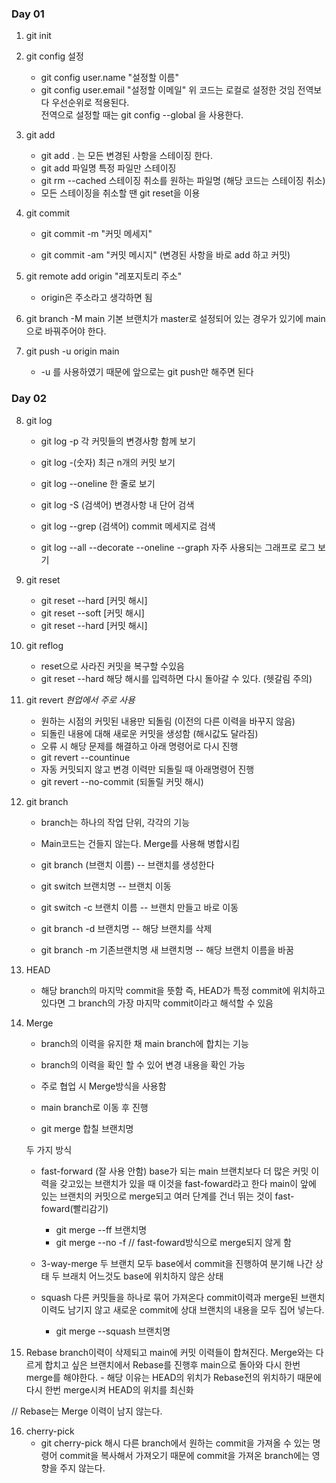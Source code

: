 ### Day 01
1. git init 
2. git config 설정
    - git config user.name "설정할 이름"
    - git config user.email "설정할 이메일"
    위 코드는 로컬로 설정한 것임 전역보다 우선순위로 적용된다.    
    전역으로 설정할 때는  git config --global  을 사용한다. 
3. git add 
    - git add . 는 모든 변경된 사항을 스테이징 한다. 
    - git add 파일명 특정 파일만 스테이징
    - git rm --cached 스테이징 취소를 원하는 파일명 (해당 코드는 스테이징 취소)
    - 모든 스테이징을 취소할 땐 git reset을 이용
4. git commit
    - git commit -m "커밋 메세지"

    - git commit -am "커밋 메시지" (변경된 사항을 바로 add 하고 커밋)

5. git remote add origin "레포지토리 주소"
    - origin은 주소라고 생각하면 됨 
6. git branch -M main 
    기본 브랜치가 master로 설정되어 있는 경우가 있기에 main으로 바꿔주어야 한다.
7. git push -u origin main
    -  -u 를 사용하였기 때문에 앞으로는 git push만 해주면 된다

### Day 02
8. git log 
    - git log -p 각 커밋들의 변경사항 함께 보기

    - git log -(숫자) 최근 n개의 커밋 보기
    
    - git log --oneline 한 줄로 보기 

    - git log -S (검색어) 변경사항 내 단어 검색 

    - git log --grep (검색어) commit 메세지로 검색

    - git log --all --decorate --oneline --graph    자주 사용되는 그래프로 로그 보기

9. git reset 
    - git reset --hard [커밋 해시]
    - git reset --soft [커밋 해시]
    - git reset --hard [커밋 해시]

10. git reflog
    - reset으로 사라진 커밋을 복구할 수있음
    - git reset --hard 해당 해시를 입력하면 다시 돌아갈 수 있다. (헷갈림 주의)

11. git revert *현업에서 주로 사용*
    - 원하는 시점의 커밋된 내용만 되돌림 (이전의 다른 이력을 바꾸지 않음)
    - 되돌린 내용에 대해 새로운 커밋을 생성함 (해시값도 달라짐)

    * 오류 시 해당 문제를 해결하고 아래 명령어로 다시 진행
    - git revert --countinue
    * 자동 커밋되지 않고 변경 이력만 되돌릴 때 아래명령어 진행
    - git revert --no-commit (되돌릴 커밋 해시)

12. git branch
    - branch는 하나의 작업 단위, 각각의 기능
    - Main코드는 건들지 않는다. Merge를 사용해 병합시킴

    - git branch (브랜치 이름) -- 브랜치를 생성한다
    - git switch 브랜치명 -- 브랜치 이동
    - git switch -c 브랜치 이름 -- 브랜치 만들고 바로 이동
    - git branch -d 브랜치명 -- 해당 브랜치를 삭제
    - git branch -m 기존브랜치명 새 브랜치명 -- 해당 브랜치 이름을 바꿈

13. HEAD 
    - 해당 branch의 마지막 commit을 뜻함
        즉, HEAD가 특정 commit에 위치하고 있다면 그 branch의 가장 마지막 commit이라고 해석할 수 있음
14. Merge
    - branch의 이력을 유지한 채 main branch에 합치는 기능
    - branch의 이력을 확인 할 수 있어 변경 내용을 확인 가능 
    - 주로 협업 시 Merge방식을 사용함 
    - main branch로 이동 후 진행 

    - git merge 합칠 브랜치명

    두 가지 방식
    * fast-forward (잘 사용 안함)
        base가 되는 main 브랜치보다 더 많은 커밋 이력을 갖고있는 브랜치가 있을 때 이것을 fast-foward라고 한다
        main이 앞에 있는 브랜치의 커밋으로 merge되고 여러 단계를 건너 뛰는 것이 fast-foward(빨리감기)
        - git merge --ff 브랜치명
        - git merge --no -f // fast-foward방식으로 merge되지 않게 함
    
    * 3-way-merge
        두 브랜치 모두 base에서 commit을 진행하여 분기해 나간 상태 두 브래치 어느것도 base에 위치하지 않은 상태

    * squash 
        다른 커밋들을 하나로 묶어 가져온다
            commit이력과 merge된 브랜치 이력도 남기지 않고 새로운 commit에 상대 브랜치의 내용을 모두 집어 넣는다. 
        - git merge --squash 브랜치명

15. Rebase 
    branch이력이 삭제되고 main에 커밋 이력들이 합쳐진다.
    Merge와는 다르게 합치고 싶은 브랜치에서 Rebase를 진행후 main으로 돌아와 다시 한번 merge를 해야한다.
        - 해당 이유는 HEAD의 위치가 Rebase전의 위치하기 때문에 다시 한번 merge시켜 HEAD의 위치를 최신화

// Rebase는 Merge 이력이 남지 않는다.

16. cherry-pick
    - git cherry-pick 해시
    다른 branch에서 원하는 commit을 가져올 수 있는 명령어
    commit을 복사해서 가져오기 때문에 commit을 가져온 branch에는 영향을 주지 않는다.